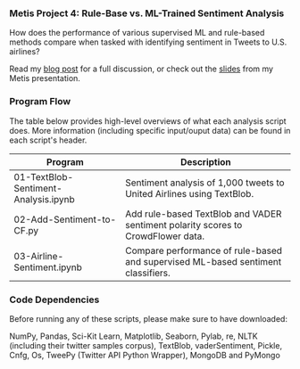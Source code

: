 ### Metis Project 4: Rule-Base vs. ML-Trained Sentiment Analysis
How does the performance of various supervised ML and rule-based methods compare when tasked with identifying sentiment in Tweets to U.S. airlines?

Read my [blog post](http://www.huguedata.com/2016/07/10/frustrating-skies/) for a full discussion, or check out the [slides](https://github.com/whugue/airline-sentiment/blob/master/exploratory/deck/airline%20sentiment%20presentation.pdf) from my Metis presentation.


### Program Flow
The table below provides high-level overviews of what each analysis script does. More information (including specific input/ouput data) can be found in each script's header.


Program 	| Description | 
----------- | ----------- |
01-TextBlob-Sentiment-Analysis.ipynb | Sentiment analysis of 1,000 tweets to United Airlines using TextBlob.
02-Add-Sentiment-to-CF.py | Add rule-based TextBlob and VADER sentiment polarity scores to CrowdFlower data.
03-Airline-Sentiment.ipynb | Compare performance of rule-based and supervised ML-based sentiment classifiers.


### Code Dependencies
Before running any of these scripts, please make sure to have downloaded: 

NumPy, Pandas, Sci-Kit Learn, Matplotlib, Seaborn, Pylab, re, NLTK (including their twitter samples corpus), TextBlob, vaderSentiment, Pickle, Cnfg, Os, TweePy (Twitter API Python Wrapper), MongoDB and PyMongo






